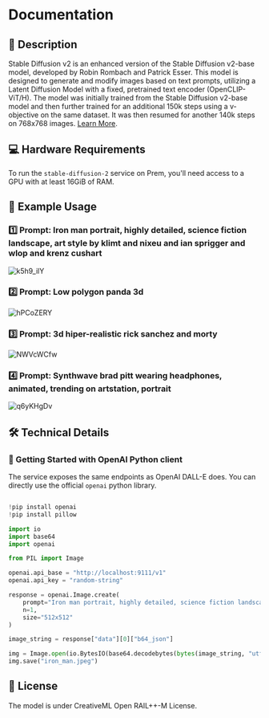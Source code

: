 # Documentation

## 📌 Description

Stable Diffusion v2 is an enhanced version of the Stable Diffusion v2-base model, developed by Robin Rombach and Patrick Esser. This model is designed to generate and modify images based on text prompts, utilizing a Latent Diffusion Model with a fixed, pretrained text encoder (OpenCLIP-ViT/H). The model was initially trained from the Stable Diffusion v2-base model and then further trained for an additional 150k steps using a v-objective on the same dataset. It was then resumed for another 140k steps on 768x768 images. <a href='https://stability.ai/blog/stable-diffusion-v2-release' target='_blank'>Learn More</a>.

## 💻 Hardware Requirements

To run the `stable-diffusion-2` service on Prem, you'll need access to a GPU with at least 16GiB of RAM.

## 📒 Example Usage

### 1️⃣ Prompt: Iron man portrait, highly detailed, science fiction landscape, art style by klimt and nixeu and ian sprigger and wlop and krenz cushart

![k5h9_ilY](https://github.com/premAI-io/prem-registry/assets/29598954/49d162c9-a308-466c-a038-9bb54d2009fd)

### 2️⃣ Prompt: Low polygon panda 3d

![hPCoZERY](https://github.com/premAI-io/prem-registry/assets/29598954/51537f29-f4cc-469f-88c4-ad18559cb043)

### 3️⃣ Prompt: 3d hiper-realistic rick sanchez and morty

![NWVcWCfw](https://github.com/premAI-io/prem-registry/assets/29598954/667d08ad-7dd7-436f-8e2e-5e05d547653d)

### 4️⃣ Prompt: Synthwave brad pitt wearing headphones, animated, trending on artstation, portrait

![q6yKHgDv](https://github.com/premAI-io/prem-registry/assets/29598954/9b88388d-08b7-4a9a-b9a3-766497b3403a)

## 🛠️ Technical Details

### 🚀 Getting Started with OpenAI Python client

The service exposes the same endpoints as OpenAI DALL-E does. You can directly use the official `openai` python library.

```python

!pip install openai
!pip install pillow

import io
import base64
import openai

from PIL import Image

openai.api_base = "http://localhost:9111/v1"
openai.api_key = "random-string"

response = openai.Image.create(
    prompt="Iron man portrait, highly detailed, science fiction landscape, art style by klimt and nixeu and ian sprigger and wlop and krenz cushart",
    n=1,
    size="512x512"
)

image_string = response["data"][0]["b64_json"]

img = Image.open(io.BytesIO(base64.decodebytes(bytes(image_string, "utf-8"))))
img.save("iron_man.jpeg")

```

## 📜 License

The model is under CreativeML Open RAIL++-M License.

